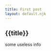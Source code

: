 ```yaml
---
title: First post
layout: default.njk
---
```


<article>
  <h1>{{title}}</h1>

  <p>some useless info</p> 
</article>


